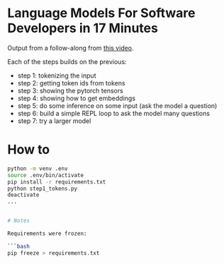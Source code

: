 # Language Models For Software Developers in 17 Minutes

Output from a follow-along from [this video](https://www.youtube.com/watch?v=tL1zltXuHO8).

Each of the steps builds on the previous:

- step 1: tokenizing the input
- step 2: getting token ids from tokens
- step 3: showing the pytorch tensors
- step 4: showing how to get embeddings
- step 5: do some inference on some input (ask the model a question)
- step 6: build a simple REPL loop to ask the model many questions
- step 7: try a larger model


# How to

```bash
python -m venv .env
source .env/bin/activate
pip install -r requirements.txt
python step1_tokens.py
deactivate
...


# Notes

Requirements were frozen:

```bash
pip freeze > requirements.txt
```
